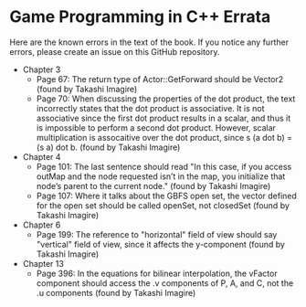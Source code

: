 # Game Programming in C++ Errata
Here are the known errors in the text of the book. If you notice any further errors,
please create an issue on this GitHub repository.

* Chapter 3
  - Page 67: The return type of Actor::GetForward should be Vector2 (found by Takashi Imagire)
  - Page 70: When discussing the properties of the dot product, the text incorrectly states
    that the dot product is associative. It is not associative since the first dot
	 product results in a scalar, and thus it is impossible to perform a second dot product. However,
	 scalar multiplication is assocaitive over the dot product, since s (a dot b) = (s a) dot b.
	 (found by Takashi Imagire)
* Chapter 4
  - Page 101: The last sentence should read "In this case, if you access outMap and the node requested
    isn’t in the map, you initialize that node’s parent to the current node." (found by Takashi Imagire)
  - Page 107: Where it talks about the GBFS open set, the vector defined for the open set should be called
    openSet, not closedSet (found by Takashi Imagire)
* Chapter 6
  - Page 199: The reference to "horizontal" field of view should say "vertical" field of view, since it
    affects the y-component (found by Takashi Imagire)
* Chapter 13
  - Page 396: In the equations for bilinear interpolation, the vFactor component should access the .v
    components of P, A, and C, not the .u components (found by Takashi Imagire)